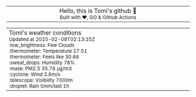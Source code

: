 
<div align="center">
<table>
<tbody>
<td align="center">
<img width="2000" height="0"><br>
Hello, this is Tomi's github 👋<br>
<sup>Built with ❤️, GO & Github Actions</sup><br>
<img width="2000" height="0">
</td>
</tbody>
</table>
</div>
<table>
<tbody>
<td align="left">
<img width="2000" height="0"><br>
Tomi's weather conditions<br>
<sup>Updated at 2025-02-08T02:13:25Z</sup><br>
<sup>:low_brightness: Few Clouds</sup><br>
<sup>:thermometer: Temperature 27.51 </sup><br>
<sup>:thermometer: Feels like 30.66</sup><br>
<sup>:sweat_drops: Humidity 78%</sup><br>
<sup>:mask: PM2.5 35.76 μg/m3</sup><br>
<sup>:cyclone: Wind 3.6m/s </sup><br>
<sup>:telescope: Visibility 7000m </sup><br>
<sup>:droplet: Rain 0mm/last 1h </sup><br>
<img width="2000" height="0">
</td>
<td align="left">
<img width="2000" height="0"><br>
<br>
<img width="2000" height="0">
</td>
</tbody>
</table>
</div>
    